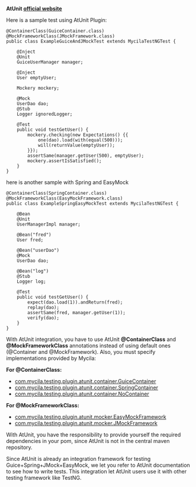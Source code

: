 **AtUnit [official website](http://code.google.com/p/atunit/)**

Here is a sample test using AtUnit Plugin:

```
@ContainerClass(GuiceContainer.class)
@MockFrameworkClass(JMockFramework.class)
public class ExampleGuiceAndJMockTest extends MycilaTestNGTest {

    @Inject
    @Unit
    GuiceUserManager manager;

    @Inject
    User emptyUser;

    Mockery mockery;

    @Mock
    UserDao dao;
    @Stub
    Logger ignoredLogger;

    @Test
    public void testGetUser() {
        mockery.checking(new Expectations() {{
            one(dao).load(with(equal(500)));
            will(returnValue(emptyUser));
        }});
        assertSame(manager.getUser(500), emptyUser);
        mockery.assertIsSatisfied();
    }
}
```

here is another sample with Spring and EasyMock

```
@ContainerClass(SpringContainer.class)
@MockFrameworkClass(EasyMockFramework.class)
public class ExampleSpringEasyMockTest extends MycilaTestNGTest {

    @Bean
    @Unit
    UserManagerImpl manager;

    @Bean("fred")
    User fred;

    @Bean("userDao")
    @Mock
    UserDao dao;

    @Bean("log")
    @Stub
    Logger log;

    @Test
    public void testGetUser() {
        expect(dao.load(1)).andReturn(fred);
        replay(dao);
        assertSame(fred, manager.getUser(1));
        verify(dao);
    }
}
```

With AtUnit integration, you have to use AtUnit **@ContainerClass** and **@MockFrameworkClass** annotations instead of using default ones (@Container and @MockFramework). Also, you must specify implementations provided by Mycila:

**For @ContainerClass:**

  * [com.mycila.testing.plugin.atunit.container.GuiceContainer](http://mycila.googlecode.com/svn/mycila-testing/trunk/mycila-testing-plugins/mycila-testing-atunit/src/main/java/com/mycila/testing/plugin/atunit/container/GuiceContainer.java)
  * [com.mycila.testing.plugin.atunit.container.SpringContainer](http://mycila.googlecode.com/svn/mycila-testing/trunk/mycila-testing-plugins/mycila-testing-atunit/src/main/java/com/mycila/testing/plugin/atunit/container/SpringContainer.java)
  * [com.mycila.testing.plugin.atunit.container.NoContainer](http://mycila.googlecode.com/svn/mycila-testing/trunk/mycila-testing-plugins/mycila-testing-atunit/src/main/java/com/mycila/testing/plugin/atunit/container/NoContainer.java)

**For @MockFrameworkClass:**

  * [com.mycila.testing.plugin.atunit.mocker.EasyMockFramework](http://mycila.googlecode.com/svn/mycila-testing/trunk/mycila-testing-plugins/mycila-testing-atunit/src/main/java/com/mycila/testing/plugin/atunit/mocker/EasyMockFramework.java)
  * [com.mycila.testing.plugin.atunit.mocker.JMockFramework](http://mycila.googlecode.com/svn/mycila-testing/trunk/mycila-testing-plugins/mycila-testing-atunit/src/main/java/com/mycila/testing/plugin/atunit/mocker/JMockFramework.java)

With AtUnit, you have the responsibility to provide yourself the required dependencies in your pom, since AtUnit is not in the central maven repository.

Since AtUnit is already an integration framework for testing Guice+Spring+JMock+EasyMock, we let you refer to AtUnit documentation to see how to write tests. This integration let AtUnit users use it with other testing framework like TestNG.